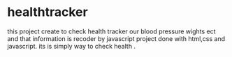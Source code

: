 # healthtracker
this project create to check health tracker our blood pressure wights ect and that information is recoder by javascript
project done with html,css and javascript.
its is simply way to check health .
